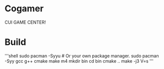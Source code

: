 # Cogamer
CUI GAME CENTER!

# Build
'''shell
sudo pacman -Syyu # Or your own package manager.
sudo pacman -Syy gcc g++ cmake make m4
mkdir bin
cd bin
cmake ..
make -j3 V=s
'''
